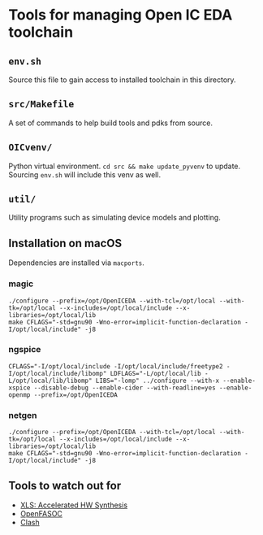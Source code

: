 # Tools for managing Open IC EDA toolchain

## `env.sh`
Source this file to gain access to installed toolchain in this directory.

## `src/Makefile`
A set of commands to help build tools and pdks from source.

## `OICvenv/`
Python virtual environment.  `cd src && make update_pyvenv` to update.  Sourcing `env.sh` will include this venv as well.

## `util/`
Utility programs such as simulating device models and plotting.

## Installation on macOS
Dependencies are installed via `macports`.

### magic

```
./configure --prefix=/opt/OpenICEDA --with-tcl=/opt/local --with-tk=/opt/local --x-includes=/opt/local/include --x-libraries=/opt/local/lib
make CFLAGS="-std=gnu90 -Wno-error=implicit-function-declaration -I/opt/local/include" -j8
```

### ngspice

```
CFLAGS="-I/opt/local/include -I/opt/local/include/freetype2 -I/opt/local/include/libomp" LDFLAGS="-L/opt/local/lib -L/opt/local/lib/libomp" LIBS="-lomp" ../configure --with-x --enable-xspice --disable-debug --enable-cider --with-readline=yes --enable-openmp --prefix=/opt/OpenICEDA
```

### netgen

```
./configure --prefix=/opt/OpenICEDA --with-tcl=/opt/local --with-tk=/opt/local --x-includes=/opt/local/include --x-libraries=/opt/local/lib
make CFLAGS="-std=gnu90 -Wno-error=implicit-function-declaration -I/opt/local/include" -j8
```

## Tools to watch out for
  - [XLS: Accelerated HW Synthesis](https://google.github.io/xls/)
  - [OpenFASOC](https://github.com/idea-fasoc/OpenFASOC)
  - [Clash](https://clash-lang.org/)
